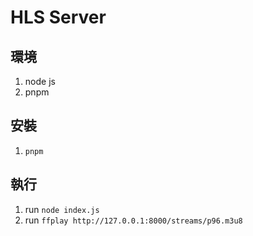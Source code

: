 # HLS Server

## 環境

1. node js
2. pnpm

## 安裝

1. `pnpm`

## 執行

1. run `node index.js`
2. run `ffplay http://127.0.0.1:8000/streams/p96.m3u8`